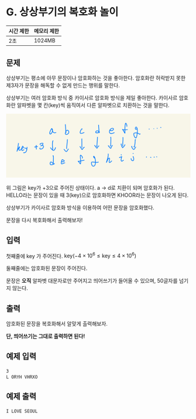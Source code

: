 # G. 상상부기의 복호화 놀이

| 시간 제한 | 메모리 제한 |
| --- | --- |
| 2초 | 1024MB |

## 문제
상상부기는 평소에 아무 문장이나 암호화하는 것을 좋아한다.
암호화란 허락받지 못한 제3자가 문장을 해독할 수 없게 만드는 행위를 말한다.

상상부기는 여러 암호화 방식 중 카이사르 암호화 방식을 제일 좋아한다.
카이사르 암호화란 알파벳을 몇 칸(key)씩 움직여서 다른 알파벳으로 치환하는 것을 말한다.

![image](/assets/photo1.jpeg)

위 그림은 key가 +3으로 주어진 상태이다.
a -> d로 치환이 되며 암호화가 된다.
HELLO라는 문장이 있을 때 3(key)으로 암호화하면 KHOOR라는 문장이 나오게 된다.

상상부기가 카이사르 암호화 방식을 이용하여 어떤 문장을 암호화했다.

문장을 다시 복호화해서 출력해보자!

## 입력
첫째줄에 $\text{key}$ 가 주어진다. $\text{key} (-4 \times 10^6 \leq \text{key} \leq 4 \times 10^6)$

둘째줄에는 암호화된 문장이 주어진다. 

문장은 **오직** 알파벳 대문자로만 주어지고 띄어쓰기가 들어올 수 있으며, 50글자를 넘기지 않는다.

## 출력

암호화된 문장을 복호화해서 알맞게 출력해보자.

**단, 띄어쓰기는 그대로 출력하면 된다!**

## 예제 입력

```
3
L ORYH VHRXO
```

## 예제 출력

```
I LOVE SEOUL
```
